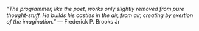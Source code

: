 _“The programmer, like the poet, works only slightly removed from pure thought-stuff. He builds his castles in the air, from air, creating by exertion of the imagination.”_
― Frederick P. Brooks Jr
